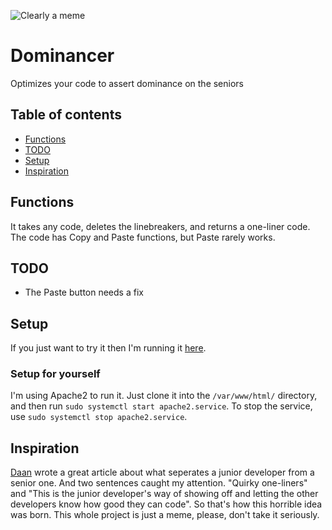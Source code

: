 <img alt="Clearly a meme" src="https://img.shields.io/badge/Clearly-a meme-brightgreen"><br>
# Dominancer
Optimizes your code to assert dominance on the seniors

## Table of contents
* [Functions](#functions)
* [TODO](#todo)
* [Setup](#setup)
* [Inspiration](#inspiration)


## Functions
It takes any code, deletes the linebreakers, and returns a one-liner code. The code has Copy and Paste functions, but Paste rarely works.

## TODO
* The Paste button needs a fix

## Setup
If you just want to try it then I'm running it <a href="http://notmyevilbotnet.ddns.net/dominancer">here</a>. 
### Setup for yourself
I'm using Apache2 to run it. Just clone it into the `/var/www/html/` directory, and then run `sudo systemctl start apache2.service`. To stop the service, use `sudo systemctl stop apache2.service`.

## Inspiration
<a href="https://medium.com/better-programming/the-differences-between-a-junior-mid-level-and-senior-developer-bb2cb2eb000d">Daan</a> wrote a great article about what seperates a junior developer from a senior one. And two sentences caught my attention. "Quirky one-liners" and "This is the junior developer's way of showing off and letting the other developers know how good they can code". So that's how this horrible idea was born. This whole project is just a meme, please, don't take it seriously.
